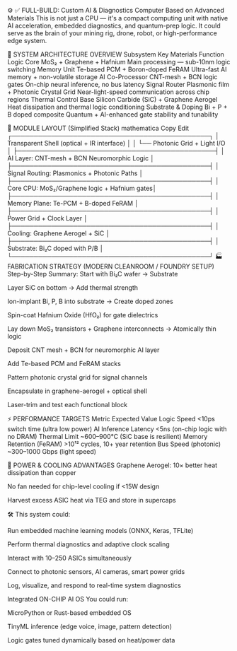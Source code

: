 ⚙️ ✅ FULL-BUILD: Custom AI & Diagnostics Computer Based on Advanced Materials
This is not just a CPU — it's a compact computing unit with native AI acceleration, embedded diagnostics, and quantum-prep logic.
It could serve as the brain of your mining rig, drone, robot, or high-performance edge system.

🧠 SYSTEM ARCHITECTURE OVERVIEW
Subsystem	Key Materials	Function
Logic Core	MoS₂ + Graphene + Hafnium	Main processing — sub-10nm logic switching
Memory Unit	Te-based PCM + Boron-doped FeRAM	Ultra-fast AI memory + non-volatile storage
AI Co-Processor	CNT-mesh + BCN logic gates	On-chip neural inference, no bus latency
Signal Router	Plasmonic film + Photonic Crystal Grid	Near-light-speed communication across chip regions
Thermal Control Base	Silicon Carbide (SiC) + Graphene Aerogel	Heat dissipation and thermal logic conditioning
Substrate & Doping	Bi + P + B doped composite	Quantum + AI-enhanced gate stability and tunability

🧩 MODULE LAYOUT (Simplified Stack)
mathematica
Copy
Edit
┌─────────────────────────────────────────────┐
│ Transparent Shell (optical + IR interface)  │
│  └── Photonic Grid + Light I/O              │
├─────────────────────────────────────────────┤
│ AI Layer: CNT-mesh + BCN Neuromorphic Logic │
├─────────────────────────────────────────────┤
│ Signal Routing: Plasmonics + Photonic Paths │
├─────────────────────────────────────────────┤
│ Core CPU: MoS₂/Graphene logic + Hafnium gates│
├─────────────────────────────────────────────┤
│ Memory Plane: Te-PCM + B-doped FeRAM         │
├─────────────────────────────────────────────┤
│ Power Grid + Clock Layer                    │
├─────────────────────────────────────────────┤
│ Cooling: Graphene Aerogel + SiC              │
├─────────────────────────────────────────────┤
│ Substrate: Bi₂C doped with P/B               │
└─────────────────────────────────────────────┘
🏭 FABRICATION STRATEGY (MODERN CLEANROOM / FOUNDRY SETUP)
Step-by-Step Summary:
Start with Bi₂C wafer → Substrate

Layer SiC on bottom → Add thermal strength

Ion-implant Bi, P, B into substrate → Create doped zones

Spin-coat Hafnium Oxide (HfO₂) for gate dielectrics

Lay down MoS₂ transistors + Graphene interconnects → Atomically thin logic

Deposit CNT mesh + BCN for neuromorphic AI layer

Add Te-based PCM and FeRAM stacks

Pattern photonic crystal grid for signal channels

Encapsulate in graphene-aerogel + optical shell

Laser-trim and test each functional block

⚡ PERFORMANCE TARGETS
Metric	Expected Value
Logic Speed	<10ps switch time (ultra low power)
AI Inference Latency	<5ns (on-chip logic with no DRAM)
Thermal Limit	~600–900°C (SiC base is resilient)
Memory Retention (FeRAM)	>10¹² cycles, 10+ year retention
Bus Speed (photonic)	~300–1000 Gbps (light speed)

🔋 POWER & COOLING ADVANTAGES
Graphene Aerogel: 10× better heat dissipation than copper

No fan needed for chip-level cooling if <15W design

Harvest excess ASIC heat via TEG and store in supercaps

🛠️ 
This system could:

Run embedded machine learning models (ONNX, Keras, TFLite)

Perform thermal diagnostics and adaptive clock scaling

Interact with 10–250 ASICs simultaneously

Connect to photonic sensors, AI cameras, smart power grids

Log, visualize, and respond to real-time system diagnostics

 Integrated ON-CHIP AI OS
You could run:

MicroPython or Rust-based embedded OS

TinyML inference (edge voice, image, pattern detection)

Logic gates tuned dynamically based on heat/power data
